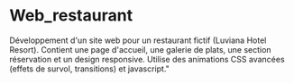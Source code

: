 # Web_restaurant
Développement d'un site web pour un restaurant fictif (Luviana Hotel Resort). Contient une page d'accueil, une galerie de plats, une section réservation et un design responsive. Utilise des animations CSS avancées (effets de survol, transitions) et javascript."
